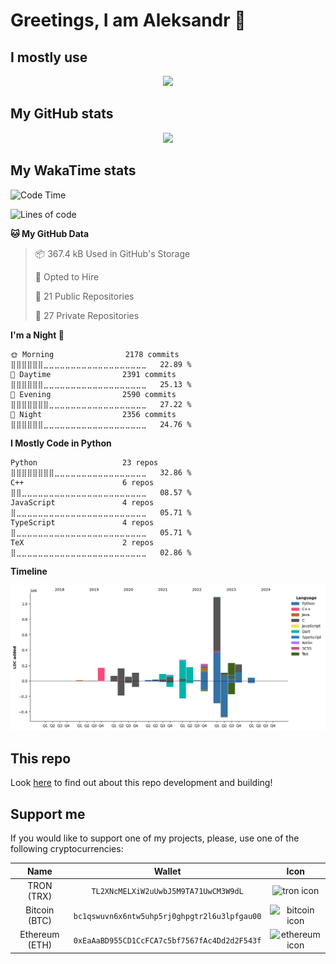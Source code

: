 # Greetings, I am Aleksandr 🤝

## I mostly use

<p align="center">
    <img src="https://github-readme-stats-git-masterrstaa-rickstaa.vercel.app/api/top-langs/?username=pseusys&layout=compact" />
</p>

## My GitHub stats

<p align="center">
    <img src="https://github-readme-stats-git-masterrstaa-rickstaa.vercel.app/api?username=pseusys&count_private=true&show_icons=true&theme=gruvbox" />
</p>

## My WakaTime stats

<!--START_SECTION:waka-->
![Code Time](http://img.shields.io/badge/Code%20Time-2%2C103%20hrs%204%20mins-blue)

![Lines of code](https://img.shields.io/badge/From%20Hello%20World%20I%27ve%20Written-3.1%20million%20lines%20of%20code-blue)

**🐱 My GitHub Data** 

> 📦 367.4 kB Used in GitHub's Storage 
 > 
> 💼 Opted to Hire
 > 
> 📜 21 Public Repositories 
 > 
> 🔑 27 Private Repositories 
 > 
**I'm a Night 🦉** 

```text
🌞 Morning                2178 commits        ⣿⣿⣿⣿⣿⣿⣀⣀⣀⣀⣀⣀⣀⣀⣀⣀⣀⣀⣀⣀⣀⣀⣀⣀⣀   22.89 % 
🌆 Daytime                2391 commits        ⣿⣿⣿⣿⣿⣿⣀⣀⣀⣀⣀⣀⣀⣀⣀⣀⣀⣀⣀⣀⣀⣀⣀⣀⣀   25.13 % 
🌃 Evening                2590 commits        ⣿⣿⣿⣿⣿⣿⣿⣀⣀⣀⣀⣀⣀⣀⣀⣀⣀⣀⣀⣀⣀⣀⣀⣀⣀   27.22 % 
🌙 Night                  2356 commits        ⣿⣿⣿⣿⣿⣿⣀⣀⣀⣀⣀⣀⣀⣀⣀⣀⣀⣀⣀⣀⣀⣀⣀⣀⣀   24.76 % 
```


**I Mostly Code in Python** 

```text
Python                   23 repos            ⣿⣿⣿⣿⣿⣿⣿⣿⣀⣀⣀⣀⣀⣀⣀⣀⣀⣀⣀⣀⣀⣀⣀⣀⣀   32.86 % 
C++                      6 repos             ⣿⣿⣀⣀⣀⣀⣀⣀⣀⣀⣀⣀⣀⣀⣀⣀⣀⣀⣀⣀⣀⣀⣀⣀⣀   08.57 % 
JavaScript               4 repos             ⣿⣀⣀⣀⣀⣀⣀⣀⣀⣀⣀⣀⣀⣀⣀⣀⣀⣀⣀⣀⣀⣀⣀⣀⣀   05.71 % 
TypeScript               4 repos             ⣿⣀⣀⣀⣀⣀⣀⣀⣀⣀⣀⣀⣀⣀⣀⣀⣀⣀⣀⣀⣀⣀⣀⣀⣀   05.71 % 
TeX                      2 repos             ⣿⣀⣀⣀⣀⣀⣀⣀⣀⣀⣀⣀⣀⣀⣀⣀⣀⣀⣀⣀⣀⣀⣀⣀⣀   02.86 % 
```



**Timeline**

![Lines of Code chart](https://raw.githubusercontent.com/pseusys/pseusys/main/assets/bar_graph.png)


<!--END_SECTION:waka-->

## This repo

Look [here](./DEVELOPMENT.md) to find out about this repo development and building!

## Support me

If you would like to support one of my projects, please, use one of the following cryptocurrencies:

| Name | Wallet | Icon |
|:---:|:---:|:---:|
| TRON (TRX) | `TL2XNcMELXiW2uUwbJ5M9TA71UwCM3W9dL` | ![tron icon](https://cdn.jsdelivr.net/gh/ErikThiart/cryptocurrency-icons@master/32/tron.png) |
| Bitcoin (BTC) | `bc1qswuvn6x6ntw5uhp5rj0ghpgtr2l6u3lpfgau00` | ![bitcoin icon](https://cdn.jsdelivr.net/gh/ErikThiart/cryptocurrency-icons@master/32/bitcoin.png) |
| Ethereum (ETH) | `0xEaAaBD955CD1CcFCA7c5bf7567fAc4Dd2d2F543f` | ![ethereum icon](https://cdn.jsdelivr.net/gh/ErikThiart/cryptocurrency-icons@master/32/ethereum.png) |
